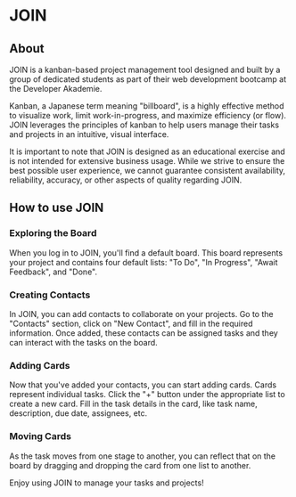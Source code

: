 # JOIN

## About

JOIN is a kanban-based project management tool designed and built by a group of dedicated students as part of their web development bootcamp at the Developer Akademie.

Kanban, a Japanese term meaning "billboard", is a highly effective method to visualize work, limit work-in-progress, and maximize efficiency (or flow). JOIN leverages the principles of kanban to help users manage their tasks and projects in an intuitive, visual interface.

It is important to note that JOIN is designed as an educational exercise and is not intended for extensive business usage. While we strive to ensure the best possible user experience, we cannot guarantee consistent availability, reliability, accuracy, or other aspects of quality regarding JOIN.

## How to use JOIN

### Exploring the Board

When you log in to JOIN, you'll find a default board. This board represents your project and contains four default lists: "To Do", "In Progress", "Await Feedback", and "Done".

### Creating Contacts

In JOIN, you can add contacts to collaborate on your projects. Go to the "Contacts" section, click on "New Contact", and fill in the required information. Once added, these contacts can be assigned tasks and they can interact with the tasks on the board.

### Adding Cards

Now that you've added your contacts, you can start adding cards. Cards represent individual tasks. Click the "+" button under the appropriate list to create a new card. Fill in the task details in the card, like task name, description, due date, assignees, etc.

### Moving Cards

As the task moves from one stage to another, you can reflect that on the board by dragging and dropping the card from one list to another.

Enjoy using JOIN to manage your tasks and projects!
